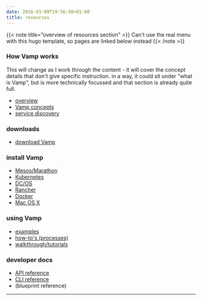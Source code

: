 ```yaml
---
date: 2016-03-09T19:56:50+01:00
title: resources
---
```

{{< note title="overview of resources section" >}}
Can't use the real menu with this hugo template, so pages are linked below instead
{{< /note >}}

### How Vamp works
This will change as I work through the content - it will cover the concept details that don't give specific instruction. in a way, it could sit under "what is Vamp", but is more technically focussed and that section is already quite full.

* [overview](/howvampworks/)
* [Vamp concepts](/vampconcepts/)
* [service discovery](/servicediscovery/)


### downloads
* [download Vamp](/downloads/)

### install Vamp
  * [Mesos/Marathon](/docs/mesosmarathon/)
  * [Kubernetes](/docs/kubernetes/)
  * [DC/OS](/docs/dcos/)
  * [Rancher](/docs/rancher/)
  * [Docker](/docs/docker/)
  * [Mac OS X](/docs/macosx/)

### using Vamp
* [examples](/examples/)
* [how-to's (processes)](/howto/)
* [walkthrough/tutorials](/tutorials/)

### developer docs
* [API reference](http://vamp.io/documentation/api-reference/)
* [CLI reference](http://vamp.io/documentation/cli-reference/)
* (blueprint reference)


--------

